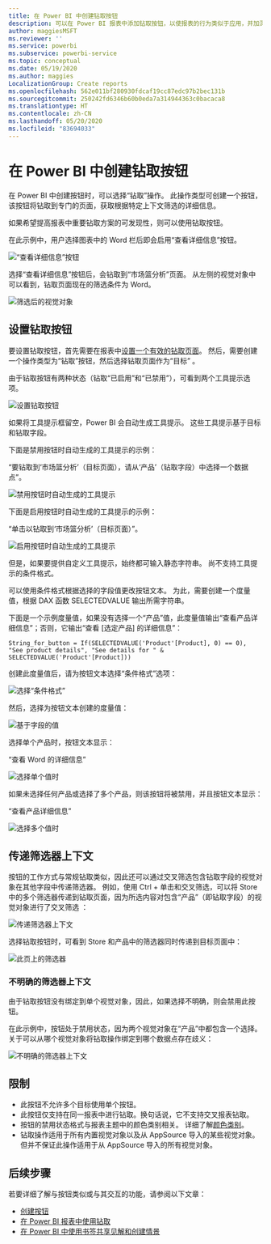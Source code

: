 ```yaml
---
title: 在 Power BI 中创建钻取按钮
description: 可以在 Power BI 报表中添加钻取按钮，以使报表的行为类似于应用，并加深与用户的互动。
author: maggiesMSFT
ms.reviewer: ''
ms.service: powerbi
ms.subservice: powerbi-service
ms.topic: conceptual
ms.date: 05/19/2020
ms.author: maggies
LocalizationGroup: Create reports
ms.openlocfilehash: 562e011bf280930fdcaf19cc87edc97b2bec131b
ms.sourcegitcommit: 250242fd6346b60b0eda7a314944363c0bacaca8
ms.translationtype: HT
ms.contentlocale: zh-CN
ms.lasthandoff: 05/20/2020
ms.locfileid: "83694033"
---
```

# <a name="create-a-drill-through-button-in-power-bi"></a>在 Power BI 中创建钻取按钮

在 Power BI 中创建按钮时，可以选择“钻取”操作。 此操作类型可创建一个按钮，该按钮将钻取到专门的页面，获取根据特定上下文筛选的详细信息。

如果希望提高报表中重要钻取方案的可发现性，则可以使用钻取按钮。

在此示例中，用户选择图表中的 Word 栏后即会启用“查看详细信息”按钮。

![“查看详细信息”按钮](media/desktop-drill-through-buttons/power-bi-drill-through-visual-button.png)

选择“查看详细信息”按钮后，会钻取到“市场篮分析”页面。 从左侧的视觉对象中可以看到，钻取页面现在的筛选条件为 Word。

![筛选后的视觉对象](media/desktop-drill-through-buttons/power-bi-drill-through-destination.png)

## <a name="set-up-a-drill-through-button"></a>设置钻取按钮

要设置钻取按钮，首先需要在报表中[设置一个有效的钻取页面](desktop-drillthrough.md)。 然后，需要创建一个操作类型为“钻取”按钮，然后选择钻取页面作为“目标” 。

由于钻取按钮有两种状态（钻取“已启用”和“已禁用”），可看到两个工具提示选项。

![设置钻取按钮](media/desktop-drill-through-buttons/power-bi-create-drill-through-button.png)

如果将工具提示框留空，Power BI 会自动生成工具提示。 这些工具提示基于目标和钻取字段。

下面是禁用按钮时自动生成的工具提示的示例：

“要钻取到‘市场篮分析’（目标页面），请从‘产品’（钻取字段）中选择一个数据点”。

![禁用按钮时自动生成的工具提示](media/desktop-drill-through-buttons/power-bi-drill-through-tooltip-disabled.png)

下面是启用按钮时自动生成的工具提示的示例：

“单击以钻取到‘市场篮分析’（目标页面）”。

![启用按钮时自动生成的工具提示](media/desktop-drill-through-buttons/power-bi-drill-through-visual-button.png)

但是，如果要提供自定义工具提示，始终都可输入静态字符串。 尚不支持工具提示的条件格式。

可以使用条件格式根据选择的字段值更改按钮文本。 为此，需要创建一个度量值，根据 DAX 函数 SELECTEDVALUE 输出所需字符串。

下面是一个示例度量值，如果没有选择一个“产品”值，此度量值输出“查看产品详细信息”；否则，它输出“查看 [选定产品] 的详细信息”：

```
String_for_button = If(SELECTEDVALUE('Product'[Product], 0) == 0), "See product details", "See details for " & SELECTEDVALUE('Product'[Product]))
```

创建此度量值后，请为按钮文本选择“条件格式”选项：

![选择“条件格式”](media/desktop-drill-through-buttons/power-bi-button-conditional-tooltip.png)

然后，选择为按钮文本创建的度量值：

![基于字段的值](media/desktop-drill-through-buttons/power-bi-conditional-measure.png)

选择单个产品时，按钮文本显示：

“查看 Word 的详细信息”

![选择单个值时](media/desktop-drill-through-buttons/power-bi-conditional-button-text.png)

如果未选择任何产品或选择了多个产品，则该按钮将被禁用，并且按钮文本显示：

“查看产品详细信息”

![选择多个值时](media/desktop-drill-through-buttons/power-bi-button-conditional-text-2.png)

## <a name="pass-filter-context"></a>传递筛选器上下文

按钮的工作方式与常规钻取类似，因此还可以通过交叉筛选包含钻取字段的视觉对象在其他字段中传递筛选器。 例如，使用 Ctrl  +  单击和交叉筛选，可以将 Store 中的多个筛选器传递到钻取页面，因为所选内容对包含“产品”（即钻取字段）的视觉对象进行了交叉筛选 ：

![传递筛选器上下文](media/desktop-drill-through-buttons/power-bi-cross-filter-drill-through-button.png)

选择钻取按钮时，可看到 Store 和产品中的筛选器同时传递到目标页面中：

![此页上的筛选器](media/desktop-drill-through-buttons/power-bi-button-filters-passed-through.png)

### <a name="ambiguous-filter-context"></a>不明确的筛选器上下文

由于钻取按钮没有绑定到单个视觉对象，因此，如果选择不明确，则会禁用此按钮。

在此示例中，按钮处于禁用状态，因为两个视觉对象在“产品”中都包含一个选择。 关于可以从哪个视觉对象将钻取操作绑定到哪个数据点存在歧义：

![不明确的筛选器上下文](media/desktop-drill-through-buttons/power-bi-button-disabled-ambiguity.png)

## <a name="limitations"></a>限制

- 此按钮不允许多个目标使用单个按钮。
- 此按钮仅支持在同一报表中进行钻取。换句话说，它不支持交叉报表钻取。
- 按钮的禁用状态格式与报表主题中的颜色类别相关。 详细了解[颜色类别](desktop-report-themes.md#setting-structural-colors)。
- 钻取操作适用于所有内置视觉对象以及从 AppSource 导入的某些视觉对象。 但并不保证此操作适用于从 AppSource 导入的所有视觉对象。

## <a name="next-steps"></a>后续步骤
若要详细了解与按钮类似或与其交互的功能，请参阅以下文章：

* [创建按钮](desktop-buttons.md)
* [在 Power BI 报表中使用钻取](desktop-drillthrough.md)
* [在 Power BI 中使用书签共享见解和创建情景](desktop-bookmarks.md)

